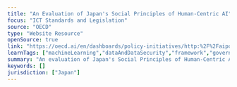 ```yaml
---
title: "An Evaluation of Japan's Social Principles of Human-Centric AI"
focus: "ICT Standards and Legislation"
source: "OECD"
type: "Website Resource"
openSource: true
link: "https://oecd.ai/en/dashboards/policy-initiatives/http:%2F%2Faipo.oecd.org%2F2021-data-policyInitiatives-24341"
learnTags: ["machineLearning","dataAndDataSecurity","framework","government","ict","regulation"]
summary: "An evaluation of Japan's Social Principles of Human-Centric AI."
keywords: []
jurisdiction: ["Japan"]
---
```

